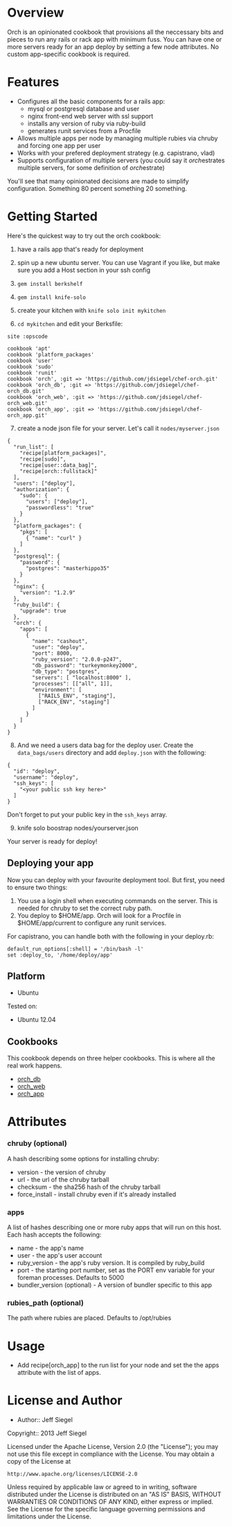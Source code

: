 Overview
========

Orch is an opinionated cookbook that provisions all the neccessary bits
and pieces to run any rails or rack app with minimum fuss. You can have
one or more servers ready for an app deploy by setting a few node
attributes. No custom app-specific cookbook is required.

Features
========

* Configures all the basic components for a rails app:
    - mysql or postgresql database and user
    - nginx front-end web server with ssl support
    - installs any version of ruby via ruby-build
    - generates runit services from a Procfile
* Allows multiple apps per node by managing multiple rubies via chruby
  and forcing one app per user
* Works with your prefered deployment strategy (e.g. capistrano, vlad)
* Supports configuration of multiple servers (you could say it
  *orch*estrates multiple servers, for some definition of *orch*estrate)

You'll see that many opinionated decisions are made to simplify
configuration. Something 80 percent something 20 something.

Getting Started
===============

Here's the quickest way to try out the orch cookbook:

1. have a rails app that's ready for deployment

2. spin up a new ubuntu server. You can use Vagrant if you like, but make
  sure you add a Host section in your ssh config
3. `gem install berkshelf`

4. `gem install knife-solo`

5. create your kitchen with `knife solo init mykitchen`

6. `cd mykitchen` and edit your Berksfile:

  ```
  site :opscode

  cookbook 'apt'
  cookbook 'platform_packages'
  cookbook 'user'
  cookbook 'sudo'
  cookbook 'runit'
  cookbook 'orch', :git => 'https://github.com/jdsiegel/chef-orch.git'
  cookbook 'orch_db', :git => 'https://github.com/jdsiegel/chef-orch_db.git'
  cookbook 'orch_web', :git => 'https://github.com/jdsiegel/chef-orch_web.git'
  cookbook 'orch_app', :git => 'https://github.com/jdsiegel/chef-orch_app.git'
  ```

7. create a node json file for your server. Let's call it
  `nodes/myserver.json`

  ```
  {
    "run_list": [
      "recipe[platform_packages]", 
      "recipe[sudo]", 
      "recipe[user::data_bag]", 
      "recipe[orch::fullstack]"
    ],
    "users": ["deploy"],
    "authorization": {
      "sudo": {
        "users": ["deploy"],
        "passwordless": "true"
      }
    },
    "platform_packages": {
      "pkgs": [
        { "name": "curl" }
      ]
    },
    "postgresql": {
      "password": {
        "postgres": "masterhippo35"
      }
    },
    "nginx": {
      "version": "1.2.9"
    },
    "ruby_build": {
      "upgrade": true
    },
    "orch": {
      "apps": [
        {
          "name": "cashout",
          "user": "deploy",
          "port": 8000,
          "ruby_version": "2.0.0-p247",
          "db_password": "turkeymonkey2000",
          "db_type": "postgres",
          "servers": [ "localhost:8000" ],
          "processes": [["all", 1]],
          "environment": [
            ["RAILS_ENV", "staging"],
            ["RACK_ENV", "staging"]
          ]
        }
      ]
    }
  }
  ```

8. And we need a users data bag for the deploy user. Create the
   `data_bags/users` directory and add `deploy.json` with the
   following:

  ```
  {
    "id": "deploy",
    "username": "deploy",
    "ssh_keys": [
      "<your public ssh key here>"
    ]
  }
  ```
   Don't forget to put your public key in the `ssh_keys` array.

9. knife solo boostrap <node> nodes/yourserver.json

Your server is ready for deploy!

Deploying your app
------------------

Now you can deploy with your favourite deployment tool. But first, you
need to ensure two things:

1. You use a login shell when executing commands on the server. This is
   needed for chruby to set the correct ruby path.
2. You deploy to $HOME/app. Orch will look for a Procfile in
   $HOME/app/current to configure any runit services.

For capistrano, you can handle both with the following in your deploy.rb:

    default_run_options[:shell] = '/bin/bash -l'
    set :deploy_to, '/home/deploy/app'

Platform
--------

* Ubuntu

Tested on:

* Ubuntu 12.04

Cookbooks
---------

This cookbook depends on three helper cookbooks. This is where all the
real work happens.

* [orch\_db](https://github.com/jdsiegel/chef-orch_db)
* [orch\_web](https://github.com/jdsiegel/chef-orch_web)
* [orch\_app](https://github.com/jdsiegel/chef-orch_app)

Attributes
==========

### chruby (optional)

A hash describing some options for installing chruby:

* version        - the version of chruby
* url            - the url of the chruby tarball
* checksum       - the sha256 hash of the chruby tarball
* force\_install - install chruby even if it's already installed

### apps

A list of hashes describing one or more ruby apps that will run on this
host. Each hash accepts the following:

* name          - the app's name
* user          - the app's user account
* ruby\_version - the app's ruby version. It is compiled by
  ruby\_build
* port          - the starting port number, set as the PORT env
  variable for your foreman processes. Defaults to 5000
* bundler\_version (optional) - A version of bundler specific to this
  app

### rubies\_path (optional)

The path where rubies are placed. Defaults to /opt/rubies

Usage
=====

* Add recipe[orch\_app] to the run list for your node and set the the
  apps attribute with the list of apps.

License and Author
==================

- Author:: Jeff Siegel

Copyright:: 2013 Jeff Siegel

Licensed under the Apache License, Version 2.0 (the "License");
you may not use this file except in compliance with the License.
You may obtain a copy of the License at

    http://www.apache.org/licenses/LICENSE-2.0

Unless required by applicable law or agreed to in writing, software
distributed under the License is distributed on an "AS IS" BASIS,
WITHOUT WARRANTIES OR CONDITIONS OF ANY KIND, either express or implied.
See the License for the specific language governing permissions and
limitations under the License.
